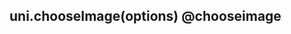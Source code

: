 ## uni.chooseImage(options) @chooseimage

<!-- UTSAPIJSON.chooseImage.description -->

<!-- UTSAPIJSON.chooseImage.param -->

<!-- UTSAPIJSON.chooseImage.returnValue -->

<!-- UTSAPIJSON.chooseImage.example -->

<!-- UTSAPIJSON.chooseImage.compatibility -->

<!-- UTSAPIJSON.chooseImage.tutorial -->

<!-- UTSAPIJSON.choose-image.example -->

<!-- UTSAPIJSON.general_type.name -->

<!-- UTSAPIJSON.general_type.param -->